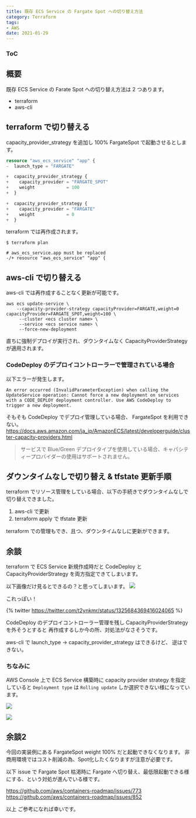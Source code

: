 ```yaml
---
title: 既存 ECS Service の Fargate Spot への切り替え方法
category: Terraform
tags:
- AWS
date: 2021-01-29
---
```


<div class="toc">
<div class="toc-content">
<h3 class="menu-label">ToC</h3>
<!-- toc -->
</div>
</div>

## 概要

既存 ECS Service の Farate Spot への切り替え方法は 2 つあります。

* terraform
* aws-cli

## terraform で切り替える

capacity_provider_strategy を追加し 100% FargateSpot で起動させるとします。

```ecs_service_app.tf
resource "aws_ecs_service" "app" {
-  launch_type = "FARGATE"

+  capacity_provider_strategy {
+    capacity_provider = "FARGATE_SPOT"
+    weight            = 100
+  }

+  capacity_provider_strategy {
+    capacity_provider = "FARGATE"
+    weight            = 0
+  }
```

terraform では再作成されます。

```
$ terraform plan

# aws_ecs_service.app must be replaced
-/+ resource "aws_ecs_service" "app" {
```

## aws-cli で切り替える

aws-cli では再作成することなく更新が可能です。

```
aws ecs update-service \
	--capacity-provider-strategy capacityProvider=FARGATE,weight=0  capacityProvider=FARGATE_SPOT,weight=100 \
     --cluster <ecs cluster name> \
     --service <ecs service name> \
     --force-new-deployment
```

直ちに強制デプロイが実行され、ダウンタイムなく CapacityProviderStrategy が適用されます。

### CodeDeploy のデプロイコントローラーで管理されている場合

以下エラーが発生します。

```
An error occurred (InvalidParameterException) when calling the UpdateService operation: Cannot force a new deployment on services with a CODE_DEPLOY deployment controller. Use AWS CodeDeploy to trigger a new deployment.
```

そもそも CodeDeploy でデプロイ管理している場合、 FargateSpot を利用できない。
https://docs.aws.amazon.com/ja_jp/AmazonECS/latest/developerguide/cluster-capacity-providers.html
> サービスで Blue/Green デプロイタイプを使用している場合、キャパシティープロバイダーの使用はサポートされません。


## ダウンタイムなしで切り替え & tfstate 更新手順

terraform でリソース管理をしている場合、以下の手続きでダウンタイムなしで切り替えできました。

1. aws-cli で更新
2. terraform apply で tfstate 更新

terraform での管理もでき、且つ、ダウンタイムなしに更新ができます。


## 余談

terraform で ECS Service 新規作成時だと CodeDeploy と CapacityProviderStrategy を両方指定できてしまいます。

以下画像だけ見るとできるの？と思ってしまいます。
![](https://i.imgur.com/r0W6OnK.png)

これっぽい！

{% twitter https://twitter.com/t2ynkmr/status/1325684369416024065 %}


CodeDeploy のデプロイコントローラー管理を残し CapacityProviderStrategy を外そうとすると
再作成するしか今の所、対処法がなさそうです。


aws-cli で
launch_type → capacity_provider_strategy はできるけど、
逆はできない。

### ちなみに

AWS Console 上で ECS Service 構築時に capacity provider strategy を指定していると
`Deployment type` は `Rolling update` しか選択できない様になっています。

![](https://i.imgur.com/Qei5oJi.png)

![](https://i.imgur.com/mFMDfzc.png)

## 余談2

今回の実装例にある FargateSpot weight 100% だと起動できなくなります。
非商用環境ではコスト削減の為、Spot化したくなりますが注意が必要です。

以下 issue で Fargate Spot 枯渇時に Fargate へ切り替え、最低限起動できる様にする、という対処が進んでいる様です。

https://github.com/aws/containers-roadmap/issues/773
https://github.com/aws/containers-roadmap/issues/852


以上
ご参考になれば幸いです。
